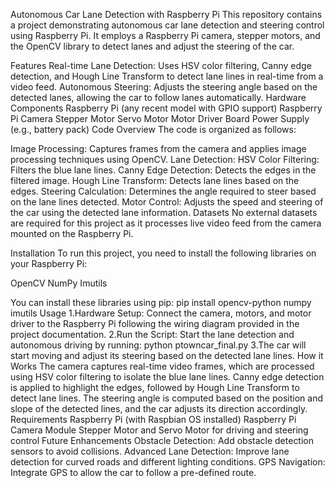 Autonomous Car Lane Detection with Raspberry Pi
This repository contains a project demonstrating autonomous car lane detection and steering control using Raspberry Pi. It employs a Raspberry Pi camera, stepper motors, and the OpenCV library to detect lanes and adjust the steering of the car.

Features
Real-time Lane Detection: Uses HSV color filtering, Canny edge detection, and Hough Line Transform to detect lane lines in real-time from a video feed.
Autonomous Steering: Adjusts the steering angle based on the detected lanes, allowing the car to follow lanes automatically.
Hardware Components
Raspberry Pi (any recent model with GPIO support)
Raspberry Pi Camera
Stepper Motor
Servo Motor
Motor Driver Board
Power Supply (e.g., battery pack)
Code Overview
The code is organized as follows:

Image Processing: Captures frames from the camera and applies image processing techniques using OpenCV.
Lane Detection:
HSV Color Filtering: Filters the blue lane lines.
Canny Edge Detection: Detects the edges in the filtered image.
Hough Line Transform: Detects lane lines based on the edges.
Steering Calculation: Determines the angle required to steer based on the lane lines detected.
Motor Control: Adjusts the speed and steering of the car using the detected lane information.
Datasets
No external datasets are required for this project as it processes live video feed from the camera mounted on the Raspberry Pi.

Installation
To run this project, you need to install the following libraries on your Raspberry Pi:

OpenCV
NumPy
Imutils

You can install these libraries using pip: pip install opencv-python numpy imutils
Usage
1.Hardware Setup: Connect the camera, motors, and motor driver to the Raspberry Pi following the wiring diagram provided in the project documentation.
2.Run the Script: Start the lane detection and autonomous driving by running: python ptowncar_final.py
3.The car will start moving and adjust its steering based on the detected lane lines.
How it Works
The camera captures real-time video frames, which are processed using HSV color filtering to isolate the blue lane lines.
Canny edge detection is applied to highlight the edges, followed by Hough Line Transform to detect lane lines.
The steering angle is computed based on the position and slope of the detected lines, and the car adjusts its direction accordingly.
Requirements
Raspberry Pi (with Raspbian OS installed)
Raspberry Pi Camera Module
Stepper Motor and Servo Motor for driving and steering control
Future Enhancements
Obstacle Detection: Add obstacle detection sensors to avoid collisions.
Advanced Lane Detection: Improve lane detection for curved roads and different lighting conditions.
GPS Navigation: Integrate GPS to allow the car to follow a pre-defined route.
